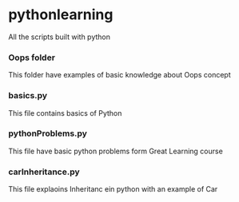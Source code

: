 # pythonlearning
All the scripts built with python

### Oops folder
This folder have examples of basic knowledge about Oops concept

### basics.py
This file contains basics of Python

### pythonProblems.py
This file have basic python problems form Great Learning course

### carInheritance.py
This file explaoins Inheritanc ein python with an example of Car
